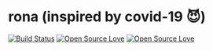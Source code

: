 # rona (inspired by covid-19 😈)

[![Build Status](https://travis-ci.com/knowbee/shouldbe.svg?token=yN9jXnk59suszMqNsJJb&branch=master)](https://travis-ci.com/knowbee/shouldbe)
[![Open Source Love](https://badges.frapsoft.com/os/v1/open-source.svg?v=102)](https://github.com/ellerbrock/open-source-badge/)
[![Open Source Love](https://badges.frapsoft.com/os/mit/mit.svg?v=102)](https://github.com/ellerbrock/open-source-badge/)
